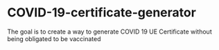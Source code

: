 # COVID-19-certificate-generator
The goal is to create a way to generate COVID 19 UE Certificate without being obligated to be vaccinated
